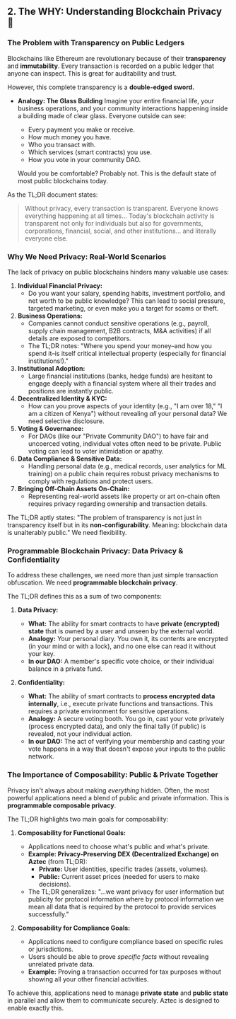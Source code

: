 ## 2. The WHY: Understanding Blockchain Privacy 🤫

### The Problem with Transparency on Public Ledgers

Blockchains like Ethereum are revolutionary because of their **transparency** and **immutability**. Every transaction is recorded on a public ledger that anyone can inspect. This is great for auditability and trust.

However, this complete transparency is a **double-edged sword.**

* **Analogy: The Glass Building**
    Imagine your entire financial life, your business operations, and your community interactions happening inside a building made of clear glass. Everyone outside can see:
    * Every payment you make or receive.
    * How much money you have.
    * Who you transact with.
    * Which services (smart contracts) you use.
    * How you vote in your community DAO.

    Would you be comfortable? Probably not. This is the default state of most public blockchains today.

As the TL;DR document states:
> Without privacy, every transaction is transparent. Everyone knows everything happening at all times... Today's blockchain activity is transparent not only for individuals but also for governments, corporations, financial, social, and other institutions... and literally everyone else.

### Why We Need Privacy: Real-World Scenarios

The lack of privacy on public blockchains hinders many valuable use cases:

1.  **Individual Financial Privacy:**
    * Do you want your salary, spending habits, investment portfolio, and net worth to be public knowledge? This can lead to social pressure, targeted marketing, or even make you a target for scams or theft.
2.  **Business Operations:**
    * Companies cannot conduct sensitive operations (e.g., payroll, supply chain management, B2B contracts, M&A activities) if all details are exposed to competitors.
    * The TL;DR notes: "Where you spend your money–and how you spend it–is itself critical intellectual property (especially for financial institutions!)."
3.  **Institutional Adoption:**
    * Large financial institutions (banks, hedge funds) are hesitant to engage deeply with a financial system where all their trades and positions are instantly public.
4.  **Decentralized Identity & KYC:**
    * How can you prove aspects of your identity (e.g., "I am over 18," "I am a citizen of Kenya") without revealing *all* your personal data? We need selective disclosure.
5.  **Voting & Governance:**
    * For DAOs (like our "Private Community DAO") to have fair and uncoerced voting, individual votes often need to be private. Public voting can lead to voter intimidation or apathy.
6.  **Data Compliance & Sensitive Data:**
    * Handling personal data (e.g., medical records, user analytics for ML training) on a public chain requires robust privacy mechanisms to comply with regulations and protect users.
7.  **Bringing Off-Chain Assets On-Chain:**
    * Representing real-world assets like property or art on-chain often requires privacy regarding ownership and transaction details.

The TL;DR aptly states: "The problem of transparency is not just in transparency itself but in its **non-configurability**. Meaning: blockchain data is unalterably public." We need flexibility.

### Programmable Blockchain Privacy: Data Privacy & Confidentiality

To address these challenges, we need more than just simple transaction obfuscation. We need **programmable blockchain privacy**.

The TL;DR defines this as a sum of two components:

1.  **Data Privacy:**
    * **What:** The ability for smart contracts to have **private (encrypted) state** that is owned by a user and unseen by the external world.
    * **Analogy:** Your personal diary. You own it, its contents are encrypted (in your mind or with a lock), and no one else can read it without your key.
    * **In our DAO:** A member's specific vote choice, or their individual balance in a private fund.

2.  **Confidentiality:**
    * **What:** The ability of smart contracts to **process encrypted data internally**, i.e., execute private functions and transactions. This requires a private environment for sensitive operations.
    * **Analogy:** A secure voting booth. You go in, cast your vote privately (process encrypted data), and only the final tally (if public) is revealed, not your individual action.
    * **In our DAO:** The act of verifying your membership and casting your vote happens in a way that doesn't expose your inputs to the public network.

### The Importance of Composability: Public & Private Together

Privacy isn't always about making *everything* hidden. Often, the most powerful applications need a blend of public and private information. This is **programmable composable privacy**.

The TL;DR highlights two main goals for composability:

1.  **Composability for Functional Goals:**
    * Applications need to choose what's public and what's private.
    * **Example: Privacy-Preserving DEX (Decentralized Exchange) on Aztec** (from TL;DR):
        * **Private:** User identities, specific trades (assets, volumes).
        * **Public:** Current asset prices (needed for users to make decisions).
    * The TL;DR generalizes: "...we want privacy for user information but publicity for protocol information where by protocol information we mean all data that is required by the protocol to provide services successfully."

2.  **Composability for Compliance Goals:**
    * Applications need to configure compliance based on specific rules or jurisdictions.
    * Users should be able to prove *specific facts* without revealing unrelated private data.
    * **Example:** Proving a transaction occurred for tax purposes without showing all your other financial activities.

To achieve this, applications need to manage **private state** and **public state** in parallel and allow them to communicate securely. Aztec is designed to enable exactly this. 
